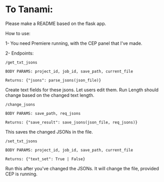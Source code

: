 # To Tanami:

Please make a README based on the flask app.

How to use:

1- You need Premiere running, with the CEP panel that I've made.

2- Endpoints:

```
/get_txt_jsons

BODY PARAMS: project_id, job_id, save_path, current_file

Returns: {"jsons": parse_jsons(json_file)}
```

Create text fields for these jsons. Let users edit them. Run Length should change based on the changed text length.


```
/change_jsons

BODY PARAMS: save_path, req_jsons

Returns: {"save_result": save_jsons(json_file, req_jsons)}
```

This saves the changed JSONs in the file.


```
/set_txt_jsons

BODY PARAMS: project_id, job_id, save_path, current_file

Returns: {"text_set": True | False}

```

Run this after you've changed the JSONs. It will change the file, provided CEP is running.